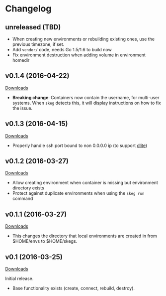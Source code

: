 # Changelog

## unreleased (TBD)

* When creating new environments or rebuilding existing ones, use the previous timezone, if set.
* Add `vendor/` code, needs Go 1.5/1.6 to build now
* Fix environment destruction when adding volume in environment homedir

## v0.1.4 (2016-04-22)

[Downloads](https://github.com/skegio/skeg/releases/tag/v0.1.4)

* **Breaking change**: Containers now contain the username, for multi-user systems.  When `skeg` detects this, it will display instructions on how to fix the issue.

## v0.1.3 (2016-04-15)

[Downloads](https://github.com/skegio/skeg/releases/tag/v0.1.3)

* Properly handle ssh port bound to non 0.0.0.0 ip (to support [dlite](https://github.com/nlf/dlite))

## v0.1.2 (2016-03-27)

[Downloads](https://github.com/skegio/skeg/releases/tag/v0.1.2)

* Allow creating environment when container is missing but environment directory exists
* Protect against duplicate environments when using the `skeg run` command

## v0.1.1 (2016-03-27)

[Downloads](https://github.com/skegio/skeg/releases/tag/v0.1.1)

* This changes the directory that local environments are created in from $HOME/envs to $HOME/skegs.

## v0.1 (2016-03-25)

[Downloads](https://github.com/skegio/skeg/releases/tag/v0.1)

Initial release.

* Base functionality exists (create, connect, rebuild, destroy).
